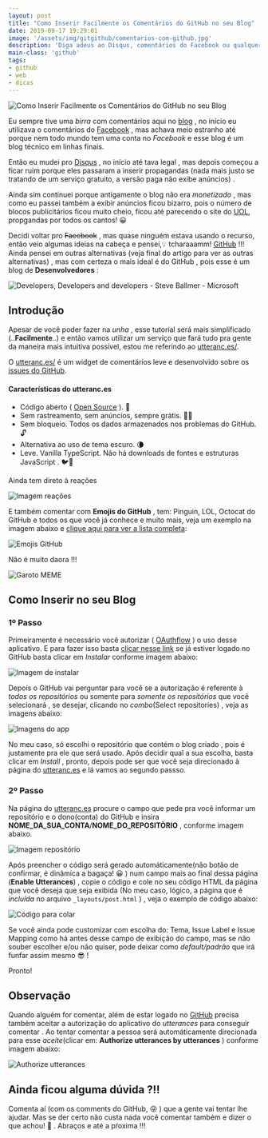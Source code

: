 ```yaml
---
layout: post
title: "Como Inserir Facilmente os Comentários do GitHub no seu Blog"
date: 2019-09-17 19:29:01
image: '/assets/img/gitgithub/comentarios-com-github.jpg'
description: 'Diga adeus ao Disqus, comentários do Facebook ou qualquer outro!'
main-class: 'github'
tags:
- github
- web
- dicas
---
```


![Como Inserir Facilmente os Comentários do GitHub no seu Blog](/assets/img/gitgithub/comentarios-com-github.jpg "Como Inserir Facilmente os Comentários do GitHub no seu Blog")

Eu sempre tive uma *birra* com comentários aqui no [blog](https://terminalroot.com.br/2016/11/blog-linux-novo-blog-github-jekyll.html) , no início eu utilizava o comentários do [Facebook](https://developers.facebook.com/docs/plugins/comments/) , mas achava meio estranho até porque nem todo mundo tem uma conta no *Facebook* e esse blog é um blog técnico em linhas finais.

Então eu mudei pro [Disqus](https://disqus.com/by/terminalroot/) , no início até tava legal , mas depois começou a ficar ruim porque eles passaram a inserir propagandas (nada mais justo se tratando de um serviço gratuito, a versão paga não exibe anúncios) . 

Ainda sim continuei porque antigamente o blog não era *monetizado* , mas como eu passei também a exibir anúncios ficou bizarro, pois o número de blocos publicitários ficou muito cheio, ficou até parecendo o site do [UOL](), propgandas por todos os cantos! 😀

Decidi voltar pro ~~Facebook~~ , mas quase ninguém estava usando o recurso, então veio algumas ideias na cabeça e pensei,💡 tcharaaamm! [GitHub](https://github.com/) !!! Ainda pensei em outras alternativas (veja final do artigo para ver as outras alternativas) , mas com certeza o mais ideal é do GitHub , pois esse é um blog de **Desenvolvedores** :

![Developers, Developers and developers - Steve Ballmer - Microsoft](https://media.tenor.com/images/ae6e7011c5de7cfe4168b2e6c7000c85/tenor.gif "Developers, Developers and developers")

## Introdução

Apesar de você poder fazer na *unha* , esse tutorial será mais simplificado (..**Facilmente**..) e então vamos utilizar um serviço que fará tudo pra gente da maneira mais intuitiva possível, estou me referindo ao [utteranc.es/](https://utteranc.es/).

O [utteranc.es/](https://utteranc.es/) é um widget de comentários leve e desenvolvido sobre os [issues do GitHub](https://developer.github.com/v3/search/#search-issues). 

#### Características do utteranc.es

+ Código aberto ( [Open Source](https://github.com/utterance) ). 🙌
+ Sem rastreamento, sem anúncios, sempre grátis. 📡🚫
+ Sem bloqueio. Todos os dados armazenados nos problemas do GitHub. 🔓
+ Alternativa ao uso de tema escuro. 🌘
+ Leve. Vanilla TypeScript. Não há downloads de fontes e estruturas JavaScript . 🐦🌲

Ainda tem direto à reações 

![Imagem reações](https://github.blog/wp-content/uploads/2016/03/d55b8b7e-e6ba-11e5-9b31-59a8db92e456.gif?resize=917%2C359)

E também comentar com **Emojis do GitHub** , tem: Pinguin, LOL, Octocat do GitHub e todos os que você já conhece e muito mais, veja um exemplo na imagem abaixo e [clique aqui para ver a lista completa](https://gist.github.com/rxaviers/7360908):

![Emojis GitHub](/assets/img/gitgithub/emojis-github.png)

Não é muito daora !!!

<!-- ![MEME MUITO FELIZ](https://encrypted-tbn0.gstatic.com/images?q=tbn:ANd9GcSTjFInxsXnxKX21Fa-mJ8my04XngJpEce_3sVzdIbXKmSOnC7y)
![MEME FELIZ](https://media1.tenor.com/images/f0cbf47bc3254e4ea3a45d0bb8c6bac8/tenor.gif) -->

![Garoto MEME](https://media.giphy.com/media/rDEPmqCcPw8b6/giphy.gif)

<script async src="https://pagead2.googlesyndication.com/pagead/js/adsbygoogle.js"></script>
<!-- Informat -->
<ins class="adsbygoogle"
     style="display:block"
     data-ad-client="ca-pub-2838251107855362"
     data-ad-slot="2327980059"
     data-ad-format="auto"
     data-full-width-responsive="true"></ins>
<script>
(adsbygoogle = window.adsbygoogle || []).push({});
</script>

## Como Inserir no seu Blog

### 1º Passo

Primeiramente é necessário você autorizar ( [OAuthflow](https://developer.github.com/v3/oauth/#web-application-flow) ) o uso desse aplicativo. E para fazer isso basta [clicar nesse link](https://github.com/apps/utterances) se já estiver logado no GitHub basta clicar em *Instalar* conforme imagem abaixo:

![Imagem de instalar](/assets/img/gitgithub/01-instalar.png)

Depois o GitHub vai perguntar para você se a autorização é referente à *todos os repositórios* ou somente para *somente os repositórios* que você selecionará , se desejar, clicando no *combo*(Select repositories) , veja as imagens abaixo:

![Imagens do app](/assets/img/gitgithub/02-03-repositories.png)

No meu caso, só escolhi o repositório que contém o blog criado , pois é justamente pra ele que será usado. Após decidir qual a sua escolha, basta clicar em *Install* , pronto, depois pode ser que você seja direcionado à página do [utteranc.es](https://utteranc.es) e lá vamos ao segundo passso.

### 2º Passo

Na página do [utteranc.es](https://utteranc.es) procure o campo que pede pra você informar um repositório e o dono(conta) do GitHub e insira **NOME_DA_SUA_CONTA**/**NOME_DO_REPOSITÒRIO** , conforme imagem abaixo.

![Imagem repositório](/assets/img/gitgithub/04-repositories.png)


Após preencher o código será gerado automáticamente(não botão de confirmar, é dinâmica a bagaça! 😀 ) num campo mais ao final dessa página (**Enable Utterances**) , copie o código e cole no seu código HTML da página que você deseja que seja exibida (No meu caso, lógico, a página que é *incluída* no arquivo `_layouts/post.html` ) , veja o exemplo de código abaixo:

![Código para colar](/assets/img/gitgithub/05-code.png)

Se você ainda pode customizar com escolha do: Tema, Issue Label e Issue Mapping como há antes desse campo de exibição do campo, mas se não souber escolher e/ou não quiser, pode deixar como *default/padrão* que irá funfar assim mesmo 😎 !

Pronto!

## Observação

Quando alguém for comentar, além de estar logado no [GitHub](https://github.com/) precisa também aceitar a autorização do aplicativo do *utterances* para conseguir comentar . Ao tentar comentar a pessoa será automáticamente direcionada para esse *aceite*(clicar em: **Authorize utterances by utterances** ) conforme imagem abaixo:

![Authorize utterances](/assets/img/gitgithub/06-authorize.png)

## Ainda ficou alguma dúvida ?!!

Comenta aí (com os comments do GitHub, 😜 ) que a gente vai tentar lhe ajudar. Mas se der certo não custa nada você comentar também e dizer o que achou! 🤭
. Abraços e até a pŕoxima !!!

<style>
#post-page img {border: 2px solid silver; border-radius: 10px;}
</style>

